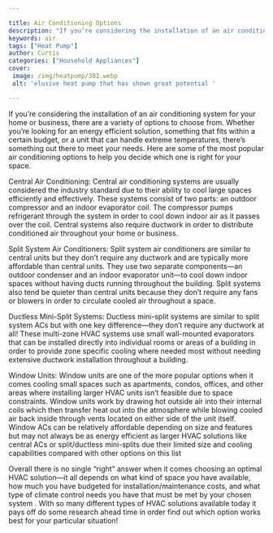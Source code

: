 ```yaml
---

title: Air Conditioning Options
description: "If you’re considering the installation of an air conditioning system for your home or business, there are a variety of options to ...check it out to learn"
keywords: air
tags: ["Heat Pump"]
author: Curtis
categories: ["Household Appliances"]
cover: 
 image: /img/heatpump/383.webp
 alt: 'elusive heat pump that has shown great potential '

---
```


If you’re considering the installation of an air conditioning system for your home or business, there are a variety of options to choose from. Whether you’re looking for an energy efficient solution, something that fits within a certain budget, or a unit that can handle extreme temperatures, there’s something out there to meet your needs. Here are some of the most popular air conditioning options to help you decide which one is right for your space.

Central Air Conditioning: Central air conditioning systems are usually considered the industry standard due to their ability to cool large spaces efficiently and effectively. These systems consist of two parts: an outdoor compressor and an indoor evaporator coil. The compressor pumps refrigerant through the system in order to cool down indoor air as it passes over the coil. Central systems also require ductwork in order to distribute conditioned air throughout your home or business. 

Split System Air Conditioners: Split system air conditioners are similar to central units but they don’t require any ductwork and are typically more affordable than central units. They use two separate components—an outdoor condenser and an indoor evaporator unit—to cool down indoor spaces without having ducts running throughout the building. Split systems also tend be quieter than central units because they don’t require any fans or blowers in order to circulate cooled air throughout a space. 

Ductless Mini-Split Systems: Ductless mini-split systems are similar to split system ACs but with one key difference—they don’t require any ductwork at all! These multi-zone HVAC systems use small wall-mounted evaporators that can be installed directly into individual rooms or areas of a building in order to provide zone specific cooling where needed most without needing extensive ductwork installation throughout a building. 

Window Units: Window units are one of the more popular options when it comes cooling small spaces such as apartments, condos, offices, and other areas where installing larger HVAC units isn’t feasible due to space constraints. Window units work by drawing hot outside air into their internal coils which then transfer heat out into the atmosphere while blowing cooled air back inside through vents located on either side of the unit itself. Window ACs can be relatively affordable depending on size and features but may not always be as energy efficient as larger HVAC solutions like central ACs or split/ductless mini-splits due their limited size and cooling capabilities compared with other options on this list 

Overall there is no single “right” answer when it comes choosing an optimal HVAC solution—it all depends on what kind of space you have available, how much you have budgeted for installation/maintenance costs, and what type of climate control needs you have that must be met by your chosen system . With so many different types of HVAC solutions available today it pays off do some research ahead time in order find out which option works best for your particular situation!
